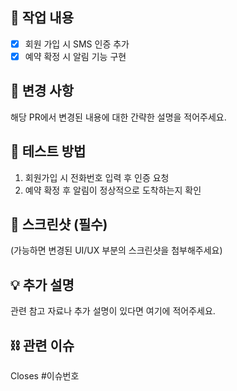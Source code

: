 ## 📢 작업 내용
- [x] 회원 가입 시 SMS 인증 추가
- [x] 예약 확정 시 알림 기능 구현

## 🔎 변경 사항
해당 PR에서 변경된 내용에 대한 간략한 설명을 적어주세요.

## 🚀 테스트 방법
1. 회원가입 시 전화번호 입력 후 인증 요청
2. 예약 확정 후 알림이 정상적으로 도착하는지 확인

## 📸 스크린샷 (필수)
(가능하면 변경된 UI/UX 부분의 스크린샷을 첨부해주세요)

## 💡 추가 설명
관련 참고 자료나 추가 설명이 있다면 여기에 적어주세요.

## ⛓️ 관련 이슈
Closes #이슈번호
